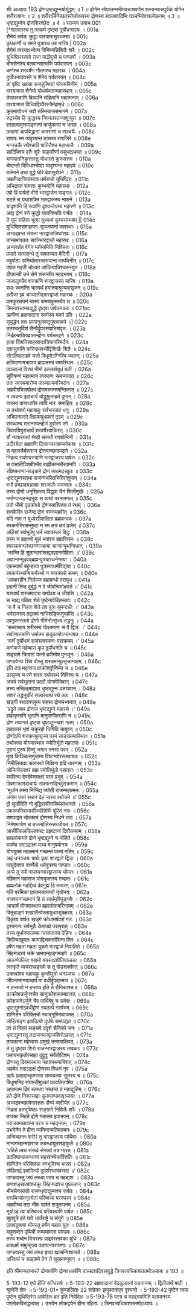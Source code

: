 श्रीः
अध्यायः 193
द्रोणधृष्टद्युम्नयोर्युद्धम् ॥ 1 ॥ द्रोणेन सोपालम्भभीमवचःश्रवणेन शस्त्रन्यासपूर्वकं योगेन शरीरत्यागः ॥ 2 ॥ शरीरार्न्निर्गच्छतस्तेजोरूपस्य द्रोणस्य सञ्जयादिभिः पञ्चभिरेवावलोकनम् ॥ 3 ॥ धृष्टद्युम्नेन द्रोणशिरश्छेदः ॥ 4 ॥
सञ्जय उवाच 	001  
[*सात्वतस्य तु तत्कर्म दृष्ट्वा दुर्योधनादयः ।	001a  
शैनेयं सर्वतः क्रुद्धा वारयामासुरञ्जसा ॥	001c  
कृपकर्णौ च समरे पुत्राश्च तव मारिष |	002a  
शैनेयं त्वरयाऽभ्येत्य विनिघ्नन्निशितैः शरैः ॥	002c  
युधिष्ठिरस्ततो राजा माद्रीपुत्रौ च पाण्डवौ ।	003a  
भीमसेनश्च बलवान्सात्यकिं पर्यवारयन् ॥	003c  
कर्णश्च शरवर्षेण गौतमश्च महारथः ।	004a  
दुर्योधनादयस्ते च शैनेयं पर्यवारयन् ॥	004c  
तां वृष्टिं सहसा राजन्नुत्थितां घोररूपिणीम् ।	005a  
वारयामास शैनेयो योधयंस्तान्महारथान् ॥	005c  
तेषामस्त्राणि दिव्यानि संहितानि महात्मनाम् ।	006a  
वारयामास विधिवद्दिव्यैरस्त्रैर्महामृधे ॥	006c  
क्रूरमायोधनं जज्ञे तस्मिन्राजसमागमे ।	007a  
रुद्रस्येव हि क्रुद्धस्य निघ्नतस्तान्पशून्पुरा ॥	007c  
हस्तानामुत्तमाङ्गानां कार्मुकाणां च भारत ।	008a  
छत्राणां चापविद्धानां चामराणां च सञ्चयैः ।	008c  
राशयः स्म व्यदृश्यन्त तत्रतत्र रणाजिरे ॥	008e  
भग्नचक्रै रथैश्चापि पातितैश्च महाध्वजैः ।	009a  
सादिभिश्च हतैः शूरैः सङ्कीर्णा वसुधाऽभवत् ॥	009c  
बाणपातनिकृत्तास्तु योधास्ते कुरुसत्तम ।	010a  
चेष्टन्तो विविधाश्चेष्टा व्यदृश्यन्त महाहवे ॥	010c  
वर्तमाने तथा युद्धे घोरे देवासुरोपमे ।	011a  
अब्रवीत्क्षत्रियांस्तत्र धर्मराजो युधिष्ठिरः ॥	011c  
अभिद्रवत संयत्ताः कुम्भयोनिं महारथाः ।	012a  
एषो हि पार्षतो वीरो भारद्वाजेन सङ्गतः ॥	012c  
घटते च यथाशक्ति भारद्वाजस्य नाशने ।	013a  
यादृशानि हि रूपाणि दृश्यन्तेऽस्य महारणे ॥	013c  
अद्य द्रोणं रणे क्रुद्धो घातयिष्यति पार्षतः ।	014a  
ते यूयं सहिता भूत्वा युध्यध्वं कुम्भसम्भवम् ||	014c  
युधिष्ठिरसमाज्ञप्ताः सृञ्जयानां महारथाः ।	015a  
अभ्यद्रवन्त संयत्ता भारद्वाजजिघांसवः ॥	015c  
तान्समापततः सर्वान्भारद्वाजो महारथः ।	016a  
अभ्यवर्तत वेगेन मर्तव्यमिति निश्चितः ॥	016c  
प्रयाते सत्यसन्धे तु समकम्पत मेदिनी ।	017a  
ववुर्वाताः सनिर्घातास्त्रासयाना वरूथिनीम् ॥	017c  
पपात महती चोल्का आदित्यान्निश्चरन्त्युत ।	018a  
दीपयन्ती उभे सेने शंसन्तीव महद्भयम् ॥	018c  
जज्वलुश्चैव शस्त्राणि भारद्वाजस्य मारिष ।	019a  
रथाः स्वनन्ति चात्यर्थं हयाश्चाश्रूण्यवासृजन् ॥	019c  
हतौजा इव चाप्यासीद्भारद्वाजो महारथः ।	020a  
प्रास्फुरन्नयनं चास्य वामबाहुस्तथैव च ॥	020c  
विमनाश्चाभवद्युद्धे दृष्ट्वा पार्षतमग्रतः ॥	021ac  
ऋषीणां ब्रह्मवादानां स्वर्गस्य गमनं प्रति ।	022a  
सुयुद्धेन ततः प्राणानुत्स्रष्टुमुपचक्रमे ॥]	022c  
ततश्चतुर्दिशं सैन्यैर्द्रुपदस्याभिसंवृतः ।	023a  
निर्दहन्क्षत्रियव्रातान्द्रोणः पर्यचरद्रणे ॥	023c  
हत्वा विंशतिसाहस्रान्क्षत्रियानरिमर्दनः ।	024a  
दशायुतानि करिणामवधीद्विशिखैः शितैः ॥	024c  
सोऽतिष्ठदाहवे यत्तो विधूमोऽग्निरिव ज्वलन् ।	025a  
क्षत्रियाणामभावाय ब्राह्ममस्त्रं समास्थितः ॥	025c  
पाञ्चाल्यं विरथं भीमो हतसर्वायुधं बली ।	026a  
सुविषण्णं महात्मानं त्वरमाणः समभ्ययात् ॥	026c  
ततः स्वरथमारोप्य पाञ्चाल्यमरिमर्दनः ।	027a  
अब्रवीदभिसम्प्रेक्ष्य द्रोणमस्यन्तमन्तिकात् ॥	027c  
न त्वदन्य इहाचार्यं योद्धुमुत्सहते पुमान् ।	028a  
त्वरस्व प्राग्वधायैव त्वयि भारः समाहितः ॥	028c  
स तथोक्तो महाबाहुः सर्वभारसहं धनुः ।	029a  
अभिपत्याददे क्षिप्रमायुधप्रवरं दृढम् ॥	029c  
संरब्धश्च शरानस्यन्द्रोणं दुर्वारणं रणे ।	030a  
विवारयिषुराचार्यं शरवर्षैरवाकिरत् ॥	030c  
तौ न्यवारयतां श्रेष्ठौ संरब्धौ रणशोभिनौ ।	031a  
उदीरयेतां ब्राह्माणि दिव्यान्यस्त्राण्यनेकशः ॥	031c  
स महास्त्रैर्महाराज द्रोणमाच्छादयद्रणे ।	032a  
निहत्य सर्वाण्यस्त्राणि भारद्वाजस्य पार्षतः ॥	032c  
स वसातीञ्शिबींश्चैव बाह्लीकान्कौरवानपि ।	033a  
रक्षिष्यमाणान्सङ्ग्रामे द्रोणं व्यधमदच्युतः ॥	033c  
धृष्टद्युम्नस्तथा राजन्गभस्तिभिरिवांशुमान् ।	034a  
वभौ प्रच्छादयन्नाशाः शरजालैः समन्ततः ॥	034c  
तस्य द्रोणो धनुश्छित्त्वा विद्ध्वा चैनं शिलीमुखैः ।	035a  
मर्माण्यभ्यहनद्भूयः स व्यथां परमामगात् ॥	035c  
ततो भीमो दृढक्रोधो द्रोणस्याश्लिष्य तं रथम् ।	036a  
शनकैरिव राजेन्द्र द्रोणं वचनमब्रवीत् ॥	036c  
यदि नाम न युध्येरञ्शिक्षिता ब्रह्मबन्धवः ।	037a  
स्वकर्मभिरसन्तुष्टा न स्म क्षत्रं क्षयं व्रजेत् ॥	037c  
अहिंसां सर्वभूतेषु धर्मं ज्यायस्तरं विदुः ।	038a  
तस्य च ब्राह्मणो मूलं भवांश्च ब्रह्मवित्तमः ॥	038c  
श्वपाकवन्म्लेच्छगणान्हत्वा चान्यान्पृथग्विधान् ।	039a  
\'भरन्ति हि सुतान्दारांस्तद्वदज्ञानमोहिताः ॥\'	039c  
अज्ञानान्मूढवद्ब्रह्मन्पुत्रदारधनेप्सया ।	040a  
एकस्यार्थे बहून्हत्वा पुत्रस्याधर्मविद्यया ।	040c  
स्वकर्मस्थान्विकर्मस्थो न व्यपत्रपसे कथम् ॥	040e  
\'आचारहीन निर्लज्ज ब्रह्मबन्धो वरायुध ।	041a  
इदानीं तिष्ठ दुर्बुद्धे न मे जीवन्विमोक्ष्यसे ॥\'	041c  
यस्यार्थे शस्त्रमादाय यमपेक्ष्य च जीवसि ।	042a  
स चाद्य पतितः शेते पृष्टेनावेदितस्तवः ॥	042c  
\'स वै च निहतः शेते तव पुत्रः सुमन्दधीः ।\'	043a  
धर्मराजस्य तद्वाक्यं नाभिशङ्कितुमर्हसि ॥	043c  
एवमुक्तस्ततो द्रोणो भीमेनोत्सृज्य तद्धनुः ।	044a  
\'सन्न्यासाय शरीरस्य योक्ष्यमाणः स वै द्विजः ।\'	044c  
सर्वाण्यस्त्राणि धर्मात्मा हातुकामोऽभ्यभाषत ॥	044e  
\'कर्णं दुर्योधनं राजंस्त्वरमाणः पराक्रमम् ।\'	045a  
कर्णकर्ण महेष्वास कृप दुर्योधनेति च ॥	045c  
सङ्ग्रामे क्रियतां यत्नो ब्रवीम्येष पुनःपुनः ।	046a  
पाण्डवेभ्यः शिवं वोस्तु शस्त्रमभ्युत्सृजाम्यहम् ।	046c  
इति तत्र महाराज प्राक्रोशद्द्रौणिमेव च ॥	046e  
उत्सृज्य च रणे शस्त्रं रथोपस्थे निविश्य च ।	047a  
अभयं सर्वभूतानां प्रददौ योगमीयिवान् ॥	047c  
तस्य तच्छिद्रमाज्ञाय धृष्टद्युम्नः प्रतापवान् ।	048a  
सशरं तद्धनुर्घोरं सन्न्यस्याथ रथे ततः ।	048c  
खड्गी रथादवप्लुत्य सहसा द्रोणमभ्ययात् ॥	048e  
\'प्रद्रुते त्वथ द्रोणाय धृष्टद्युम्ने महारथे ।\'	049a  
हाहाकृतानि भूतानि मानुषाणीतराणि च ॥	049c  
द्रोणं तथागतं दृष्ट्वा धृष्टद्युम्नवशं गतम् ।	050a  
हाहाकारं भृशं चक्रुरहो धिगिति चाबुवन् ॥	050c  
द्रोणोऽपि शस्त्राण्युत्सृज्य परमं साङ्ख्यमास्थितः ।	051a  
तथोक्त्वा योगमास्थाय ज्योतिर्भूतो महातपाः ॥	051c  
पुराणं पुरुषं विष्णुं जगाम मनसा परम् ।	052a  
मुखं किञ्चित्समुन्नाम्य विष्टभ्योरस्तथाग्रतः ॥	052c  
निमीलिताक्षः सत्वस्थो निक्षिप्य हृदि धारणाम् ।	053a  
ओमित्येकाक्षरं ब्रह्म ज्योतिर्भूतो महातपाः ॥	053c  
स्मरित्वा देवदेवेशमक्षरं परमं प्रभुम् ।	054a  
दिवमाक्रामदाचार्यः साक्षात्सद्भिर्दुराक्रमाम् ॥	054c  
\'मूर्धानं तस्य निर्भिद्य ज्योती राजन्महात्मनः ।	055a  
जगाम परमं स्थानं देहं न्यस्य रथोत्तमे ॥\'	055c  
द्वौ सूर्याविति नो बुद्धिरासीत्तस्मिंस्तथागते ।	056a  
एकरूपमिवाभासीज्योतिर्भिः पूरितं नभः ॥	056c  
समपद्यत चोल्काभं द्रोणस्य निधने तदा ।	057a  
निमेषमात्रेण च तज्ज्योतिरन्तरधीयत ॥	057c  
आसीत्किलकिलाशब्दः प्रहृष्टानां दिवौकसाम् ।	058a  
ब्रह्मलोकगते द्रोणे धृष्टद्युम्ने च मोहिते ॥	058c  
वयमेव तदाऽद्राक्ष्म पञ्च मानुषयोनयः ।	059a  
योगयुक्तं महात्मानं गच्छन्तं परमां गतिम् ॥	059c  
अहं धनञ्जयः पार्थः कृपः शारद्वतो द्विजः ।	060a  
वासुदेवश्च वार्ष्णेयो धर्मपुत्रश्च पाण्डवः ॥	060c  
अन्ये तु सर्वे नापश्यन्भारद्वाजस्य धीमतः ।	061a  
महिमानं महाराज योगयुक्तस्य गच्छतः ।	061c  
ब्रह्मलोकं महद्दिव्यं देवगुह्यं हि तत्परम् ॥	061e  
गतिं परमिकां प्राप्तमजानन्तो नृयोनयः ।	062a  
नापश्यन्गच्छमानं हि तं सार्धमृषिपुङ्गवैः ।	062c  
आचार्यं योगमास्थाय ब्रह्मलोकमरिन्दमम् ॥	062e  
वितुन्नाङ्गं शरव्रातैर्न्यस्तायुधमसृक्क्षरम् ।	063a  
विकृष्य पार्षतः खड्गं क्रोधामर्षवशं गतः ।	063c  
दृश्यमानः सर्वभूतैः केशपक्षे परामृशत् ॥	063e  
तस्य मूर्धानमालम्ब्य गतसत्वस्य देहिनः ।	064a  
किञ्चिदब्रुवतः कायाद्विचकर्तासिना शिरः ॥	064c  
हर्षेण महता महता युक्तो भारद्वाजे निपातिते ।	065a  
सिंहनादरवं चक्रे भ्रामयन्खड्गमाहवे ॥	065c  
आकर्णपलितः श्यामो वयसाऽशीतिपञ्चकः ।	066a  
त्वत्कृते व्यचरत्सङ्ख्ये स तु षोडशवर्षवत् ॥	066c  
उक्तवांश्च महाबाहुः कुन्तीपुत्रो धनञ्जयः ।	067a  
जीवन्तमानयाचार्यं मा वधीर्द्रुपदात्मज ॥	067c  
न हन्तव्यो न हन्तव्य इति ते सैनिकाश्च ह ।	068a  
उत्क्रोशन्नर्जुनश्चैव सानुक्रोशस्तमाव्रजत् ॥	068c  
क्रोशमानेऽर्जुने चैव पार्थिवेषु च सर्वशः ।	069a  
धृष्टद्युम्नोऽवधीद्द्रोणं रथतल्पे नरर्षभम् ॥	069c  
शोणितेन परिक्लिन्नो रथाद्भूमिमथापतत् ।	070a  
लोहिताङ्ग इवादित्यो दुर्धर्षः समपद्यत ॥	070c  
एवं तं निहतं सङ्ख्ये ददृशे सैनिको जनः ।	071a  
धृष्टद्युम्नस्तु तद्राजन्भारद्वाजशिरोऽहरत् ॥	071c  
तावकानां महेष्वासः प्रमुखे तत्समाक्षिपत् ।	073a  
ते तु दृष्ट्वा शिरो राजन्भारद्वाजस्य तावकाः ॥	073c  
पलायनकृतोत्साहा दुद्रुवुः सर्वतोदिशम् ।	074a  
द्रोणस्तु दिवमास्थाय नक्षत्रपथमाविशत् ॥	074c  
अहमेव तदाऽद्राक्षं द्रोणस्य निधनं नृप ।	075a  
ऋषेः प्रसादात्कृष्णस्य सत्यवत्याः सुतस्य च ॥	075c  
विधूमामिह संयान्तीमुल्कां प्रज्वलितामिव ।	076a  
अपश्याम दिवं स्तब्ध्वा गच्छन्तं तं महाद्युतिम् ॥	076c  
हते द्रोणे निरुत्साहाः कुरुपाण्डवसृञ्जयाः ।	077a  
अभ्यद्रवन्महावेगास्ततः सैन्यं व्यदीर्यत ॥	077c  
निहता हतभूयिष्ठाः सङ्ग्रामे निशितैः शरैः ।	078a  
तावका निहते द्रोणे गतासव इवाभवन् ॥	078c  
पराजयमथावाप्य परत्र च महद्भयम् ।	079a  
उभयेनैव ते हीना व्यनिन्दन्मतिमात्मनः ॥	079c  
अन्विच्छन्तः शरीरं तु भारद्वाजस्य पार्थिवाः ।	080a  
नान्वगच्छन्महाराज कबन्धायुतसङ्कुले ॥	080c  
\'पतिते त्वथ संरब्धे सेनायां तत्र भारत ।	081a  
उदतिष्ठन्कबन्धानां सहस्राण्येकविंशतिः ॥	081c  
शोणितेन परिक्लिन्ना रणभूमिश्च भारत ।	082a  
लोहितार्द्र इवादित्यो दुर्दर्शश्चाभवत्तदा ॥\'	082c  
पाण्डवास्तु जयं लब्ध्वा परत्र च महद्यशः ।	083a  
बाणशङ्खरवांश्चक्रुः सिंहनादांश्च पुष्कलान् ॥	083c  
भीमसेनस्ततो राजन्धृष्टद्युम्नश्च पार्षतः ।	084a  
वरूथिन्यामनृत्येतां परिष्वज्य परस्परम् ॥	084c  
अब्रवीच्च तदा भीमः पार्षतं शत्रुतापनम् ।	085a  
भूयोऽहं त्वां परिष्वज्य परिवक्ष्यामि पार्षत ।	085c  
सूतपुत्रे हते पापे धार्तराष्ट्रे च संयुगे ॥	085e  
एतावदुक्त्वा भीमस्तु हर्षेण महता युतः ।	086a  
बाहुशब्देन पृथिवीं कम्पयामास पाण्डवः ॥	086c  
तस्य शब्देन वित्रस्ताः प्राद्रवंस्तावका युधि ।	087a  
क्षत्रधर्मं समुत्सृज्य पलायनपरायणाः ॥	087c  
पाण्डवास्तु जयं लब्धा हृष्टा ह्यासन्विशाम्पते ।	088a  
अरिक्षयं च सङ्ग्रामे तेन ते सुखमाप्नुवन् ॥ ॥	088c  

इति श्रीमन्महाभारते द्रोणपर्वणि द्रोणवधपर्वणि पञ्चदशदिवसयुद्धे त्रिनवत्यधिकशततमोऽध्यायः ॥ 193 ॥

5-193-12 एषो हीति सन्धिरार्षः ॥ 5-193-22 ब्रह्मवादानां वेदतुल्यानां वचनानाम् । द्वितीयार्थे षष्ठी । श्रुत्वेति शेषः ॥ 5-193-01* कुण्डलिताः 22 श्लोकाः झपुस्तकएव दृश्यन्ते । 5-193-42 पृष्टेन त्वया पृष्टेन युधिष्ठिरेण आवेदितः हत इति निवेदितः ॥ 5-193-78 परत्र च महद्भयमिति पलायनस्य परलोकविरुद्धत्वात् । उभयेन लोकद्वयेन हीना रहिताः ॥ त्रिनवत्यधिकशततमोऽध्यायः ॥
